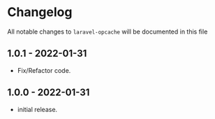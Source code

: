 # Changelog

All notable changes to `laravel-opcache` will be documented in this file

## 1.0.1 - 2022-01-31

- Fix/Refactor code.

## 1.0.0 - 2022-01-31

- initial release.
